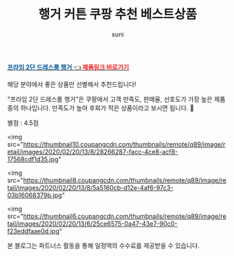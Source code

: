 ﻿---
layout: post
title:  [행거 커튼 쿠팡 추천 베스트상품]
author: suni
categories: [ 홈 인테리어 ]
tags: []
image: https://thumbnail8.coupangcdn.com/thumbnails/remote/q89/image/retail/images/2020/02/20/13/8/5a5160cb-d12e-4af6-97c3-03b16068379b.jpg 
description: "쿠팡에서 관련 상품으로 가장 고객 선호도가 높은 제품 중 하나입니다."
---
<a href=" https://link.coupang.com/re/AFFSDP?lptag=AF5011742&pageKey=1277735949&itemId=2284753568&vendorItemId=70281845105&traceid=V0-183-b05bd546e78a45c3 "><b><font color='#01579B'>프라임 2단 드레스룸 행거 </font></b>👈<b><font color='#f71919'> 제품링크 바로가기</font></b></a>

해당 분야에서 좋은 상품만 선별해서 추천드립니다!

"프라임 2단 드레스룸 행거"은 쿠팡에서 고객 만족도, 판매율, 선호도가 가장 높은 제품 중의 하나입니다.
만족도가 높아 후회가 적은 상품이라고 보시면 됩니다. 🙂

별점 : 4.5점

<img src="https://thumbnail10.coupangcdn.com/thumbnails/remote/q89/image/retail/images/2020/02/20/13/8/28266287-facc-4ce8-acf8-17568cdf1d35.jpg"

<img src="https://thumbnail8.coupangcdn.com/thumbnails/remote/q89/image/retail/images/2020/02/20/13/8/5a5160cb-d12e-4af6-97c3-03b16068379b.jpg"

<img src="https://thumbnail6.coupangcdn.com/thumbnails/remote/q89/image/retail/images/2020/02/20/13/6/25ce6575-0a47-43e7-90c0-f23eddfaae0d.jpg"

본 블로그는 파트너스 활동을 통해 일정액의 수수료를 제공받을 수 있습니다.